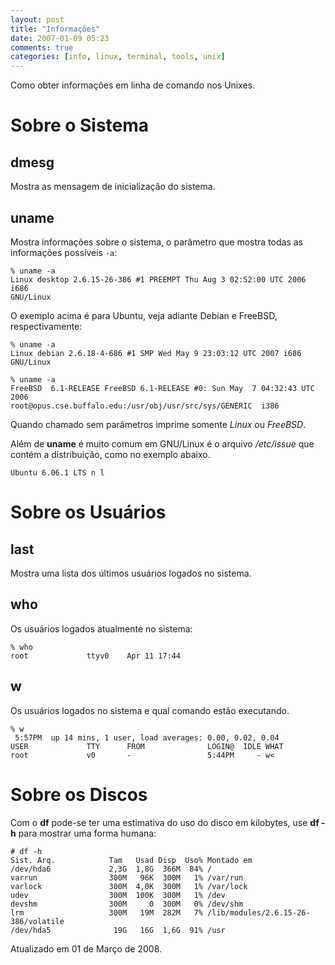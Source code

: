 ```yaml
---
layout: post
title: "Informações"
date: 2007-01-09 05:23
comments: true
categories: [info, linux, terminal, tools, unix]
---
```


Como obter informações em linha de comando nos Unixes.

# Sobre o Sistema

## dmesg

Mostra as mensagem de inicialização do sistema.

## uname

Mostra informações sobre o sistema, o parâmetro que mostra todas as informações possíveis ``-a``:

    % uname -a
    Linux desktop 2.6.15-26-386 #1 PREEMPT Thu Aug 3 02:52:00 UTC 2006 i686
    GNU/Linux

O exemplo acima é para Ubuntu, veja adiante Debian e FreeBSD, respectivamente:

    % uname -a
    Linux debian 2.6.18-4-686 #1 SMP Wed May 9 23:03:12 UTC 2007 i686 GNU/Linux

    % uname -a
    FreeBSD  6.1-RELEASE FreeBSD 6.1-RELEASE #0: Sun May  7 04:32:43 UTC 2006     
    root@opus.cse.buffalo.edu:/usr/obj/usr/src/sys/GENERIC  i386

Quando chamado sem parâmetros imprime somente _Linux_ ou _FreeBSD_.

Além de **uname** é muito comum em GNU/Linux é o arquivo _/etc/issue_ que contém a distribuição, como no exemplo abaixo.

    Ubuntu 6.06.1 LTS n l

# Sobre os Usuários

## last

Mostra uma lista dos últimos usuários logados no sistema.

## who

Os usuários logados atualmente no sistema:

    % who
    root             ttyv0    Apr 11 17:44

## w

Os usuários logados no sistema e qual comando estão executando.

    % w
     5:57PM  up 14 mins, 1 user, load averages: 0.00, 0.02, 0.04
    USER             TTY      FROM              LOGIN@  IDLE WHAT
    root             v0       -                 5:44PM     - w<

# Sobre os Discos

Com o **df** pode-se ter uma estimativa do uso do disco em kilobytes, use **df -h** para mostrar uma forma humana:

    # df -h
    Sist. Arq.            Tam   Usad Disp  Uso% Montado em
    /dev/hda6             2,3G  1,8G  366M  84% /
    varrun                300M   96K  300M   1% /var/run
    varlock               300M  4,0K  300M   1% /var/lock
    udev                  300M  100K  300M   1% /dev
    devshm                300M     0  300M   0% /dev/shm
    lrm                   300M   19M  282M   7% /lib/modules/2.6.15-26-386/volatile
    /dev/hda5              19G   16G  1,6G  91% /usr

Atualizado em 01 de Março de 2008.
